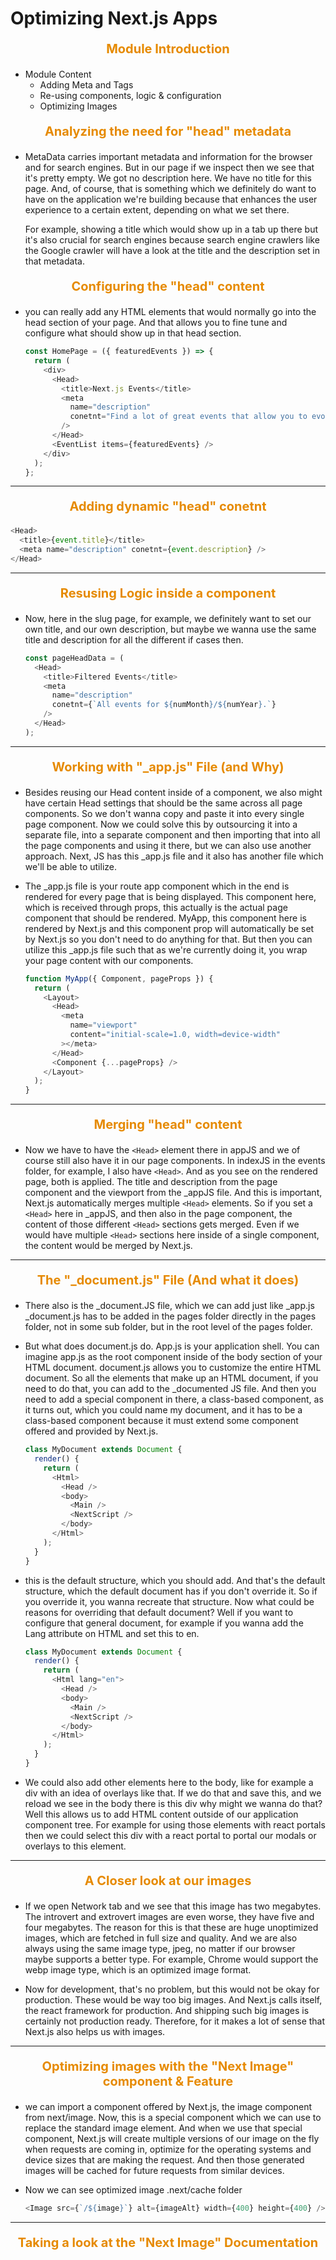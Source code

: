 # Optimizing Next.js Apps

<p style="text-align: center; font-size: 20px; font-weight: bold; color: #e68a00"> Module Introduction </p>

- Module Content
  - Adding Meta and <head> Tags
  - Re-using components, logic & configuration
  - Optimizing Images

<p style="text-align: center; font-size: 20px; font-weight: bold; color: #e68a00"> Analyzing the need for "head" metadata </p>

- MetaData carries important metadata and information for the browser and for search engines. But in our page if we
  inspect then we see that it's pretty empty. We got no description here. We have no title for this page. And, of
  course, that is something which we definitely do want to have on the application we're building because that enhances
  the user experience to a certain extent, depending on what we set there.

  For example, showing a title which would show up in a tab up there but it's also crucial for search engines because
  search engine crawlers like the Google crawler will have a look at the title and the description set in that metadata.

<p style="text-align: center; font-size: 20px; font-weight: bold; color: #e68a00"> Configuring the "head" content </p>

- you can really add any HTML elements that would normally go into the head section of your page. And that allows you to
  fine tune and configure what should show up in that head section.

  ```js
  const HomePage = ({ featuredEvents }) => {
    return (
      <div>
        <Head>
          <title>Next.js Events</title>
          <meta
            name="description"
            conetnt="Find a lot of great events that allow you to evolve..."
          />
        </Head>
        <EventList items={featuredEvents} />
      </div>
    );
  };
  ```

---

<p style="text-align: center; font-size: 20px; font-weight: bold; color: #e68a00"> Adding dynamic "head" conetnt </p>

```js
<Head>
  <title>{event.title}</title>
  <meta name="description" conetnt={event.description} />
</Head>
```

---

<p style="text-align: center; font-size: 20px; font-weight: bold; color: #e68a00"> Resusing Logic inside a component </p>

- Now, here in the slug page, for example, we definitely want to set our own title, and our own description, but maybe
  we wanna use the same title and description for all the different if cases then.

  ```js
  const pageHeadData = (
    <Head>
      <title>Filtered Events</title>
      <meta
        name="description"
        conetnt={`All events for ${numMonth}/${numYear}.`}
      />
    </Head>
  );
  ```

---

<p style="text-align: center; font-size: 20px; font-weight: bold; color: #e68a00"> Working with "_app.js" File (and Why) </p>

- Besides reusing our Head content inside of a component, we also might have certain Head settings that should be the
  same across all page components. So we don't wanna copy and paste it into every single page component. Now we could
  solve this by outsourcing it into a separate file, into a separate component and then importing that into all the page
  components and using it there, but we can also use another approach. Next, JS has this \_app.js file and it also has
  another file which we'll be able to utilize.

- The \_app.js file is your route app component which in the end is rendered for every page that is being displayed.
  This component here, which is received through props, this actually is the actual page component that should be
  rendered. MyApp, this component here is rendered by Next.js and this component prop will automatically be set by
  Next.js so you don't need to do anything for that. But then you can utilize this \_app.js file such that as we're
  currently doing it, you wrap your page content with our components.

  ```js
  function MyApp({ Component, pageProps }) {
    return (
      <Layout>
        <Head>
          <meta
            name="viewport"
            content="initial-scale=1.0, width=device-width"
          ></meta>
        </Head>
        <Component {...pageProps} />
      </Layout>
    );
  }
  ```

---

<p style="text-align: center; font-size: 20px; font-weight: bold; color: #e68a00"> Merging "head" content </p>

- Now we have to have the `<Head>` element there in appJS and we of course still also have it in our page components.
  In indexJS in the events folder, for example, I also have `<Head>`. And as you see on the rendered page, both is
  applied. The title and description from the page component and the viewport from the \_appJS file. And this is
  important, Next.js automatically merges multiple `<Head>` elements. So if you set a `<Head>` here in \_appJS, and then
  also in the page component, the content of those different `<Head>` sections gets merged. Even if we would have
  multiple `<Head>` sections here inside of a single component, the content would be merged by Next.js.

---

<p style="text-align: center; font-size: 20px; font-weight: bold; color: #e68a00"> The "_document.js" File (And what it does) </p>

- There also is the \_document.JS file, which we can add just like \_app.js \_document.js has to be added in the pages
  folder directly in the pages folder, not in some sub folder, but in the root level of the pages folder.

- But what does document.js do. App.js is your application shell. You can imagine app.js as the root component inside of
  the body section of your HTML document. document.js allows you to customize the entire HTML document. So all the
  elements that make up an HTML document, if you need to do that, you can add to the \_documented JS file. And then you
  need to add a special component in there, a class-based component, as it turns out, which you could name my document,
  and it has to be a class-based component because it must extend some component offered and provided by Next.js.

  ```js
  class MyDocument extends Document {
    render() {
      return (
        <Html>
          <Head />
          <body>
            <Main />
            <NextScript />
          </body>
        </Html>
      );
    }
  }
  ```

- this is the default structure, which you should add. And that's the default structure, which the default document has
  if you don't override it. So if you override it, you wanna recreate that structure. Now what could be reasons for
  overriding that default document? Well if you want to configure that general document, for example if you wanna add
  the Lang attribute on HTML and set this to en.

  ```js
  class MyDocument extends Document {
    render() {
      return (
        <Html lang="en">
          <Head />
          <body>
            <Main />
            <NextScript />
          </body>
        </Html>
      );
    }
  }
  ```

- We could also add other elements here to the body, like for example a div with an idea of overlays like that. If we do
  that and save this, and we reload we see in the body there is this div why might we wanna do that? Well this allows us
  to add HTML content outside of our application component tree. For example for using those elements with react portals
  then we could select this div with a react portal to portal our modals or overlays to this element.

---

<p style="text-align: center; font-size: 20px; font-weight: bold; color: #e68a00"> A Closer look at our images</p>

- If we open Network tab and we see that this image has two megabytes. The introvert and extrovert images are even
  worse, they have five and four megabytes. The reason for this is that these are huge unoptimized images, which are
  fetched in full size and quality. And we are also always using the same image type, jpeg, no matter if our browser
  maybe supports a better type. For example, Chrome would support the webp image type, which is an optimized image
  format.

- Now for development, that's no problem, but this would not be okay for production. These would be way too big images.
  And Next.js calls itself, the react framework for production. And shipping such big images is certainly not production
  ready. Therefore, for it makes a lot of sense that Next.js also helps us with images.

---

<p style="text-align: center; font-size: 20px; font-weight: bold; color: #e68a00"> Optimizing images with the "Next Image" component & Feature</p>

- we can import a component offered by Next.js, the image component from next/image. Now, this is a special component
  which we can use to replace the standard image element. And when we use that special component, Next.js will create
  multiple versions of our image on the fly when requests are coming in, optimize for the operating systems and device
  sizes that are making the request. And then those generated images will be cached for future requests from similar
  devices.

- Now we can see optimized image .next/cache folder

  ```js
  <Image src={`/${image}`} alt={imageAlt} width={400} height={400} />
  ```

---

<p style="text-align: center; font-size: 20px; font-weight: bold; color: #e68a00"> Taking a look at the "Next Image" Documentation </p>
